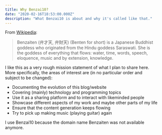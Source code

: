 ```yaml
---
title: Why Benzai10?
date: "2020-02-16T18:53:00.000Z"
description: "What Benzai10 is about and why it's called like that."
---
```


From [Wikipedia](https://en.wikipedia.org/wiki/Benzaiten):
> Benzaiten (弁才天, 弁財天) (Benten for short) is a Japanese Buddhist goddess who originated from the Hindu goddess Saraswati. She is the goddess of everything that flows: water, time, words, speech, eloquence, music and by extension, knowledge.

I like this as a very rough mission statement of what I plan to share here. More specifically, the areas of interest are (in no particular order and subject to be changed):

* Documenting the evolution of this blog/website
* Covering (mainly) technology and programming topics
* Use it as a sharing platform and to interact with likeminded people
* Showcase different aspects of my work and maybe other parts of my life
* Ensure that the content generation keeps flowing
* Try to pick up making music (playing guitar) again


I use Benzai10 because the domain name Benzaiten was not available anymore.
